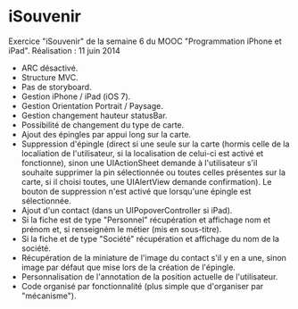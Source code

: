 # iSouvenir
Exercice "iSouvenir" de la semaine 6 du MOOC "Programmation iPhone et iPad". Réalisation : 11 juin 2014

- ARC désactivé.
- Structure MVC.
- Pas de storyboard.
- Gestion iPhone / iPad (iOS 7).
- Gestion Orientation Portrait / Paysage.
- Gestion changement hauteur statusBar.
- Possibilité de changement du type de carte.
- Ajout des épingles par appui long sur la carte.
- Suppression d'épingle (direct si une seule sur la carte (hormis celle de la localiation de l'utilisateur, si la localisation de celui-ci est activé et fonctionne), sinon une UIActionSheet demande à l'utilisateur s'il souhaite supprimer la pin sélectionnée ou toutes celles présentes sur la carte, si il choisi toutes, une UIAlertView demande confirmation). Le bouton de suppression n'est activé que lorsqu'une épingle est sélectionnée.
- Ajout d'un contact (dans un UIPopoverController si iPad).
- Si la fiche est de type "Personnel" récupération et affichage nom et prénom et, si renseigném le métier (mis en sous-titre).
- Si la fiche et de type "Société" récupération et affichage du nom de la société.
- Récupération de la miniature de l'image du contact s'il y en a une, sinon image par défaut que mise lors de la création de l'épingle.
- Personnalisation de l'annotation de la position actuelle de l'utilisateur.
- Code organisé par fonctionnalité (plus simple que d'organiser par "mécanisme").

